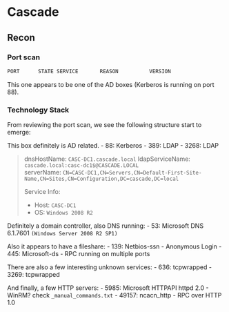 # Cascade

## Recon

### Port scan

```bash
PORT      STATE SERVICE       REASON          VERSION                                                                                                                        53/tcp    open  domain        syn-ack ttl 127 Microsoft DNS 6.1.7601 (1DB15D39) (Windows Server 2008 R2 SP1)                                                                 | dns-nsid:                                                                                                                                                                  |_  bind.version: Microsoft DNS 6.1.7601 (1DB15D39)                                                                                                                          88/tcp    open  kerberos-sec  syn-ack ttl 127 Microsoft Windows Kerberos (server time: 2022-02-03 14:15:04Z)                                                                 135/tcp   open  msrpc         syn-ack ttl 127 Microsoft Windows RPC                                                                                                          139/tcp   open  netbios-ssn   syn-ack ttl 127 Microsoft Windows netbios-ssn                                                                                                  389/tcp   open  ldap          syn-ack ttl 127 Microsoft Windows Active Directory LDAP (Domain: cascade.local, Site: Default-First-Site-Name)                                 445/tcp   open  microsoft-ds? syn-ack ttl 127                                                                                                                                636/tcp   open  tcpwrapped    syn-ack ttl 127                                                                                                                                3268/tcp  open  ldap          syn-ack ttl 127 Microsoft Windows Active Directory LDAP (Domain: cascade.local, Site: Default-First-Site-Name)                                 3269/tcp  open  tcpwrapped    syn-ack ttl 127                                                                                                                                5985/tcp  open  http          syn-ack ttl 127 Microsoft HTTPAPI httpd 2.0 (SSDP/UPnP)                                                                                        |_http-server-header: Microsoft-HTTPAPI/2.0                                                                                                                                  |_http-title: Not Found                                                                                                                                                      49154/tcp open  msrpc         syn-ack ttl 127 Microsoft Windows RPC                                                                                                          49155/tcp open  msrpc         syn-ack ttl 127 Microsoft Windows RPC                                                                                                          49157/tcp open  ncacn_http    syn-ack ttl 127 Microsoft Windows RPC over HTTP 1.0                                                                                            49158/tcp open  msrpc         syn-ack ttl 127 Microsoft Windows RPC                                                                                                          49170/tcp open  msrpc         syn-ack ttl 127 Microsoft Windows RPC                                                                                                          Warning: OSScan results may be unreliable because we could not find at least 1 open and 1 closed port                                                                        Device type: general purpose|phone|specialized                                                                                                                               Running (JUST GUESSING): Microsoft Windows 8|Phone|2008|7|8.1|Vista|2012 (92%)                                                                                               OS CPE: cpe:/o:microsoft:windows_8 cpe:/o:microsoft:windows cpe:/o:microsoft:windows_server_2008:r2 cpe:/o:microsoft:windows_7 cpe:/o:microsoft:windows_8.1 cpe:/o:microsoft:windows_vista::- cpe:/o:microsoft:windows_vista::sp1 cpe:/o:microsoft:windows_server_2012                                                                                    OS fingerprint not ideal because: Missing a closed TCP port so results incomplete                                                                                            Aggressive OS guesses: Microsoft Windows 8.1 Update 1 (92%), Microsoft Windows Phone 7.5 or 8.0 (92%), Microsoft Windows 7 or Windows Server 2008 R2 (91%), Microsoft Windows Server 2008 R2 (91%), Microsoft Windows Server 2008 R2 or Windows 8.1 (91%), Microsoft Windows Server 2008 R2 SP1 or Windows 8 (91%), Microsoft Windows 7 (91%), Microsoft Windows 7 Professional or Windows 8 (91%), Microsoft Windows 7 SP1 or Windows Server 2008 R2 (91%), Microsoft Windows 7 SP1 or Windows Server 2008 SP2 or 2008 R2 SP1 (91%)   No exact OS matches for host (test conditions non-ideal)
```


This one appears to be one of the AD boxes (Kerberos is running on port 88).

### Technology Stack
From reviewing the port scan, we see the following structure start to emerge:

This box definitely is AD related.
	- 88: Kerberos
	- 389: LDAP
	- 3268: LDAP
	
> dnsHostName: `CASC-DC1.cascade.local`
> ldapServiceName: `cascade.local:casc-dc1$@CASCADE.LOCAL`      
> serverName: `CN=CASC-DC1,CN=Servers,CN=Default-First-Site-Name,CN=Sites,CN=Configuration,DC=cascade,DC=local`
> 
> Service Info: 
> - Host: `CASC-DC1`
> - OS: `Windows 2008 R2`
	

Definitely a domain controller, also DNS running:
	- 53: Microsoft DNS 6.1.7601 `(Windows Server 2008 R2 SP1)`
		
Also it appears to have a fileshare:
	- 139: Netbios-ssn
		- Anonymous Login
	- 445: Microsoft-ds
	- RPC running on multiple ports
	
There are also a few interesting unknown services:
	- 636: tcpwrapped
	- 3269: tcpwrapped
	
And finally, a few HTTP servers:
	- 5985: Microsoft HTTPAPI httpd 2.0
		- WinRM? check `_manual_commands.txt`
	- 49157: ncacn_http - RPC over HTTP 1.0
	
	
